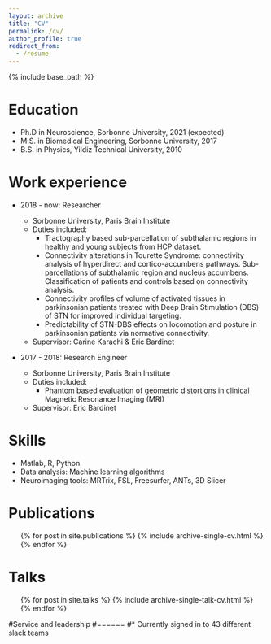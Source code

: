 ```yaml
---
layout: archive
title: "CV"
permalink: /cv/
author_profile: true
redirect_from:
  - /resume
---
```


{% include base_path %}

Education
======
* Ph.D in Neuroscience, Sorbonne University, 2021 (expected)
* M.S. in Biomedical Engineering, Sorbonne University, 2017
* B.S. in Physics, Yildiz Technical University, 2010

Work experience
======
* 2018 - now: Researcher
  * Sorbonne University, Paris Brain Institute
  * Duties included:
    * Tractography based sub-parcellation of subthalamic regions in healthy and
    young subjects from HCP dataset.
    * Connectivity alterations in Tourette Syndrome: connectivity analysis of
    hyperdirect and cortico-accumbens pathways. Sub-parcellations of subthalamic
    region and nucleus accumbens. Classification of patients and controls based
    on connectivity analysis.
    * Connectivity profiles of volume of activated tissues in parkinsonian
    patients treated with  Deep Brain Stimulation (DBS) of STN for improved
    individual targeting.
    * Predictability of STN-DBS effects on locomotion and posture  in
     parkinsonian patients via normative connectivity.
  * Supervisor: Carine Karachi & Eric Bardinet

* 2017 - 2018: Research Engineer
  * Sorbonne University, Paris Brain Institute
  * Duties included:
    * Phantom based evaluation of geometric distortions in clinical Magnetic
    Resonance Imaging (MRI)
  * Supervisor: Eric Bardinet

Skills
======
* Matlab, R, Python
* Data analysis: Machine learning algorithms
* Neuroimaging tools: MRTrix, FSL, Freesurfer, ANTs, 3D Slicer

Publications
======
  <ul>{% for post in site.publications %}
    {% include archive-single-cv.html %}
  {% endfor %}</ul>

Talks
======
  <ul>{% for post in site.talks %}
    {% include archive-single-talk-cv.html %}
  {% endfor %}</ul>



#Service and leadership
#======
#* Currently signed in to 43 different slack teams
